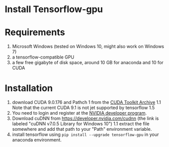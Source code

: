 Install Tensorflow-gpu
======================

Requirements
============
1. Microsoft Windows (tested on Windows 10, might also work on Windows 7)
1. a tensorflow-compatible GPU 
1. a few free gigabyte of disk space, around 10 GB for anaconda and 10 for CUDA

Installation
============
1. download CUDA 9.0.176 and Pathch 1 from the [CUDA Toolkit Archive](https://developer.nvidia.com/cuda-toolkit-archive)
1.1 Note that the current CUDA 9.1 is not jet supported by tensorflow 1.5
1. You need to login and register at the [NVIDIA developer program](https://developer.nvidia.com/developer-program/signup).
1. Download cuDNN from https://developer.nvidia.com/cudnn (the link is labeled "cuDNN v7.0.5 Library for Windows 10")
1.1 extract the file somewhere and add that path to your "Path" environment variable.
1. install tensorflow using `pip install --upgrade tensorflow-gpu` in your anaconda environment.